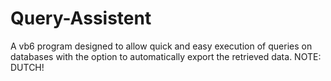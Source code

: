 # Query-Assistent
A vb6 program designed to allow quick and easy execution of queries on databases with the option to automatically export the retrieved data. NOTE: DUTCH!

